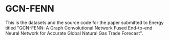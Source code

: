 # GCN-FENN
This is the datasets and the source code for the paper submitted to Energy titled "GCN-FENN: A Graph Convolutional Network Fused End-to-end Neural Network for Accurate Global Natural Gas Trade Forecast".
